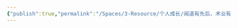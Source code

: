 ```yaml
---
{"publish":true,"permalink":"/Spaces/3-Resource/个人成长/闻道有先后，术业有专攻.md","title":"闻道有先后，术业有专攻","created":"2022-06-09","modified":"2023-03-14","cssclasses":""}
---
```



